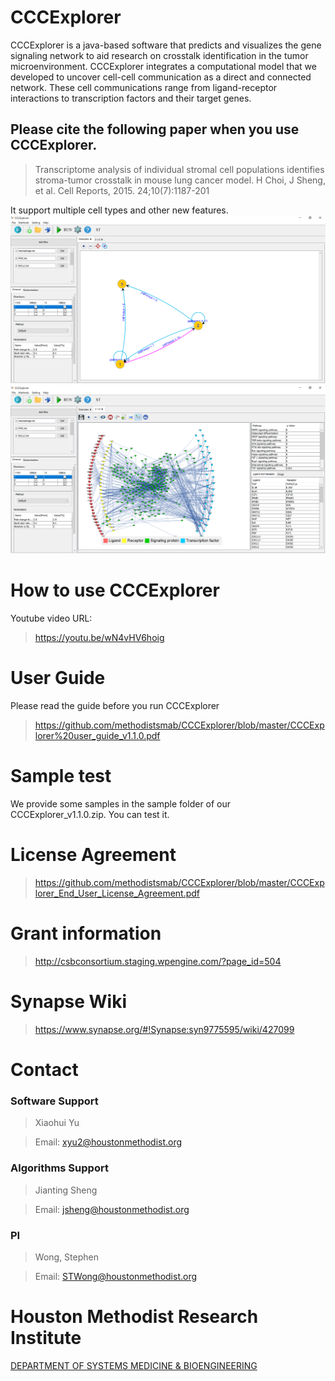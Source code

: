 # CCCExplorer

CCCExplorer is a java-based software that predicts and visualizes the gene signaling network to aid research on crosstalk identification in the tumor microenvironment. 
CCCExplorer integrates a computational model that we developed to uncover cell-cell communication as a direct and connected network. These cell communications range from ligand-receptor interactions to transcription factors and their target genes. 

## Please cite the following paper when you use CCCExplorer.

>Transcriptome analysis of individual stromal cell populations identifies stroma-tumor crosstalk in mouse lung cancer model. H Choi, J Sheng, et al. Cell Reports, 2015. 24;10(7):1187-201


It support multiple cell types and other new features. 
![Alt text](https://raw.githubusercontent.com/methodistsmab/CCCExplorer/master/v2_1.png)
![Alt text](https://raw.githubusercontent.com/methodistsmab/CCCExplorer/master/v2_2.png)


# How to use CCCExplorer

Youtube video URL:

>https://youtu.be/wN4vHV6hoig

# User Guide

Please read the guide before you run CCCExplorer

>https://github.com/methodistsmab/CCCExplorer/blob/master/CCCExplorer%20user_guide_v1.1.0.pdf

# Sample test

We provide some samples in the sample folder of our CCCExplorer_v1.1.0.zip. 
You can test it.

# License Agreement

>https://github.com/methodistsmab/CCCExplorer/blob/master/CCCExplorer_End_User_License_Agreement.pdf

# Grant information

>http://csbconsortium.staging.wpengine.com/?page_id=504

# Synapse Wiki

>https://www.synapse.org/#!Synapse:syn9775595/wiki/427099

# Contact

### Software Support
>Xiaohui Yu

>Email: xyu2@houstonmethodist.org

### Algorithms Support
>Jianting Sheng

>Email: jsheng@houstonmethodist.org

### PI
>Wong, Stephen 

>Email: STWong@houstonmethodist.org

# Houston Methodist Research Institute 

[DEPARTMENT OF SYSTEMS MEDICINE & BIOENGINEERING ](https://www.houstonmethodist.org/for-health-professionals/department-programs/systems-medicine-bioengineering-smab/)

